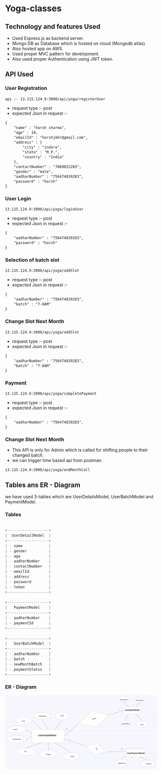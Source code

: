 # Yoga-classes

## Technology and features Used
* Used Express.js as backend server.
* Mongo DB as Database which is hosted on cloud (Mongodb atlas).
* Also hosted app on AWS.
* Used proper MVC pattern for development.
* Also used proper Authentication using JWT token.


## API Used 
### User Registration
```
api :- 13.115.124.9:3000/api/yoga/registerUser
```
* request type :- post 
* expected Json in request :-
```
{   
    "name" : "harsh sharma",
    "age" : 19,
    "emailId" : "harshjmhr@gmail.com",
    "address" : {
        "city" : "indore",
        "state" : "M.P.",
        "country" : "India"
    },
    "contactNumber" : "7869022203",
    "gender" : "male",
    "aadharNumber" : "756474839283",
    "password" : "harsh"
}
```


### User Login 
```
13.115.124.9:3000/api/yoga/loginUser
```
* request type :- post 
* expected Json in request :-
```
{   
    "aadharNumber" : "756474839283",
    "password" : "harsh"
}
```


### Selection of batch slot 
```
13.115.124.9:3000/api/yoga/addSlot
```
* request type :- post 
* expected Json in request :-
```
{   
    "aadharNumber" : "756474839283",
    "batch" : "7-8AM"
}
```


### Change Slot Next Month
```
13.115.124.9:3000/api/yoga/addSlot
```
* request type :- post 
* expected Json in request :-
```
{   
    "aadharNumber" : "756474839283",
    "batch" : "7-8AM"
}
```

### Payment 
```
13.115.124.9:3000/api/yoga/completePayment
```
* request type :- post 
* expected Json in request :-
```
{   
    "aadharNumber" : "756474839283",
}
```

### Change Slot Next Month
* This API is only for Admin which is called for shifting people to their changed batch.
* we can trigger time based api from postman.
```
13.115.124.9:3000/api/yoga/endMonthCall
```

## Tables ans ER - Diagram
we have used 3-tables which are UserDetailsModel, UserBatchModel and PaymentModel.

### Tables
```c

+-------------------+
|  UserDetailModel  |
+-------------------+
| - name            |
| - gender          |
| - age             |
| - aadharNumber    |
| - contactNumber   |
| - emailId         |
| - address         |
| - password        |
| - token           |
+-------------------+

+-------------------+
|   PaymentModel    |
+-------------------+
| - aadharNumber    |
| - paymentId       |
+-------------------+

+-------------------+
|   UserBatchModel  |
+-------------------+
| - aadharNumber    |
| - batch           |
| - newMonthBatch   |
| - paymentStatus   |
+-------------------+


```
### ER - Diagram

<img src='images/erDiagram.jpeg' width=500>  

